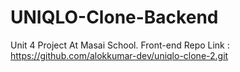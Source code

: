 # UNIQLO-Clone-Backend
Unit 4 Project At Masai School.
Front-end Repo Link :
https://github.com/alokkumar-dev/uniqlo-clone-2.git
